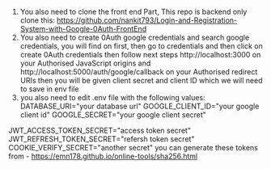 
1) You also need to clone the front end Part, This repo is backend only
clone this: https://github.com/nankit793/Login-and-Registration-System-with-Google-0Auth-FrontEnd
2) You also need to create 0Auth google credentials and search google credentials, you will find on first, then go to credentials 
and then click on create 0Auth credentials then follow next steps
http://localhost:3000 on your Authorised JavaScript origins and
http://localhost:5000/auth/google/callback on your Authorised redirect URIs
then you will be given  client secret and client ID which we will need to save in env file
3) you also need to edit .env file with the following values:
DATABASE_URI="your database url"
GOOGLE_CLIENT_ID="your google client id"
GOOGLE_SECRET="your google client secret"

JWT_ACCESS_TOKEN_SECRET="access token secret"
JWT_REFRESH_TOKEN_SECRET="refersh token secret"
COOKIE_VERIFY_SECRET="another secret"
you can generate these tokens from -  https://emn178.github.io/online-tools/sha256.html
